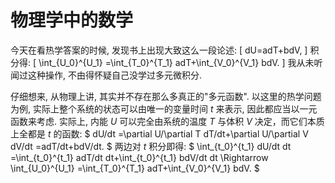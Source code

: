<head>
<script src="https://polyfill.io/v3/polyfill.min.js?features=es6"></script>
<script id="MathJax-script" async src="https://cdn.jsdelivr.net/npm/mathjax@3/es5/tex-mml-chtml.js"></script>
</head>

# 物理学中的数学

今天在看热学答案的时候, 发现书上出现大致这么一段论述:
\[
dU=adT+bdV,
\]
积分得:
\[
\int_{U_0}^{U_1}
=\int_{T_0}^{T_1} adT+\int_{V_0}^{V_1} bdV.
\]
我从未听闻过这种操作, 不由得怀疑自己没学过多元微积分.

仔细想来, 从物理上讲, 其实并不存在那么多真正的"多元函数". 以这里的热学问题为例, 实际上整个系统的状态可以由唯一的变量时间 $t$ 来表示, 因此都应当以一元函数来考虑. 实际上, 内能 $U$ 可以完全由系统的温度 $T$ 与体积 $V$ 决定，而它们本质上全都是 $t$ 的函数:
$
dU/dt
=\partial U/\partial T dT/dt+\partial U/\partial V dV/dt
=adT/dt+bdV/dt.
$
两边对 $t$ 积分即得:
$
\int_{t_0}^{t_1} dU/dt dt
=\int_{t_0}^{t_1} adT/dt dt+\int_{t_0}^{t_1} bdV/dt dt
\Rightarrow
\int_{U_0}^{U_1}
=\int_{T_0}^{T_1} adT+\int_{V_0}^{V_1} bdV.
$
